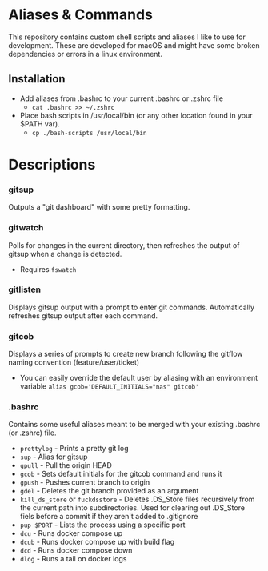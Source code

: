 # Aliases & Commands
This repository contains custom shell scripts and aliases I like to use for development. These are developed for macOS and might have some broken dependencies or errors in a linux environment.


## Installation
- Add aliases from .bashrc to your current .bashrc or .zshrc file
  * `cat .bashrc >> ~/.zshrc`
- Place bash scripts in /usr/local/bin (or any other location found in your $PATH var).
  * `cp ./bash-scripts /usr/local/bin`


# Descriptions
### gitsup
Outputs a "git dashboard" with some pretty formatting.

### gitwatch
Polls for changes in the current directory, then refreshes the output of gitsup when a change is detected.
* Requires `fswatch`

### gitlisten
Displays gitsup output with a prompt to enter git commands. Automatically refreshes gitsup output after each command.

### gitcob
Displays a series of prompts to create new branch following the gitflow naming convention (feature/user/ticket)
- You can easily override the default user by aliasing with an environment variable `alias gcob='DEFAULT_INITIALS="nas" gitcob'`

### .bashrc
Contains some useful aliases meant to be merged with your existing .bashrc (or .zshrc) file.

- `prettylog` - Prints a pretty git log
- `sup` - Alias for gitsup
- `gpull` - Pull the origin HEAD
- `gcob` - Sets default initials for the gitcob command and runs it
- `gpush` - Pushes current branch to origin
- `gdel` - Deletes the git branch provided as an argument
- `kill_ds_store` or `fuckdsstore` - Deletes .DS_Store files recursively from the current path into subdirectories. Used for clearing out .DS_Store fiels before a commit if they aren't added to .gitignore
- `pup $PORT` - Lists the process using a specific port
- `dcu` - Runs docker compose up
- `dcub` - Runs docker compose up with build flag
- `dcd` - Runs docker compose down
- `dlog` - Runs a tail on docker logs
